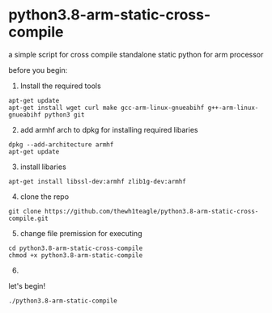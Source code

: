 # python3.8-arm-static-cross-compile
a simple script for cross compile standalone static python for arm processor 


before you begin:

1. Install the required tools
```
apt-get update
apt-get install wget curl make gcc-arm-linux-gnueabihf g++-arm-linux-gnueabihf python3 git
```
2. add armhf arch to dpkg for installing required libaries
```
dpkg --add-architecture armhf
apt-get update
```

3. install libaries
```
apt-get install libssl-dev:armhf zlib1g-dev:armhf
```

4. clone the repo
```
git clone https://github.com/thewh1teagle/python3.8-arm-static-cross-compile.git
```

5. change file premission for executing 
```
cd python3.8-arm-static-cross-compile
chmod +x python3.8-arm-static-compile
```
6. 
let's begin!
```
./python3.8-arm-static-compile
```
